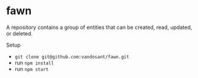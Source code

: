 # fawn

A repository contains a group of entities that can be created, read, updated, or deleted.

Setup
- `git clone git@github.com:vandosant/fawn.git`
- run `npm install`
- run `npm start`

